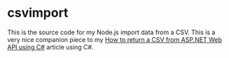 # csvimport

This is the source code for my Node.js import data from a CSV. This is a very nice companion piece to my [How to return a CSV from ASP.NET Web API using C#](https://www.endyourif.com/how-to-return-a-csv-from-asp-net-web-api-using-c/) article using C#.
